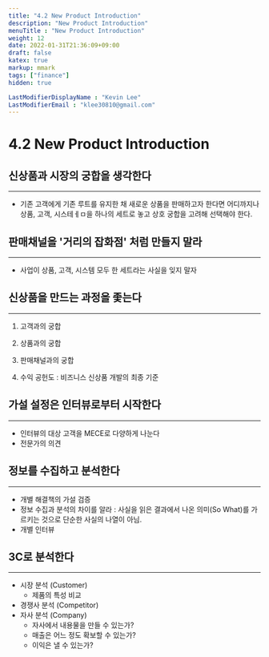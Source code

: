 ```yaml
---
title: "4.2 New Product Introduction"
description: "New Product Introduction"
menuTitle : "New Product Introduction"
weight: 12
date: 2022-01-31T21:36:09+09:00
draft: false
katex: true
markup: mmark
tags: ["finance"]
hidden: true

LastModifierDisplayName : "Kevin Lee"
LastModifierEmail : "klee30810@gmail.com"
---
```


# 4.2 New Product Introduction



## 신상품과 시장의 궁합을 생각한다

---

- 기존 고객에게 기존 루트를 유지한 채 새로운 상품을 판매하고자 한다면 어디까지나 상품, 고객, 시스테ㅔㅁ을 하나의 세트로 놓고 상호 궁합을 고려해 선택해야 한다.



## 판매채널을 '거리의 잡화점' 처럼 만들지 말라

---

- 사업이 상품, 고객, 시스템 모두 한 세트라는 사실을 잊지 말자



## 신상품을 만드는 과정을 좇는다

---

1. 고객과의 궁합 

2. 상품과의 궁합

3. 판매채널과의 궁합

4. 수익 공헌도 : 비즈니스 신상품 개발의 최종 기준

   

## 가설 설정은 인터뷰로부터 시작한다

---

- 인터뷰의 대상 고객을 MECE로 다양하게 나눈다
- 전문가의 의견



## 정보를 수집하고 분석한다

---

- 개별 해결책의 가설 검증
- 정보 수집과 분석의 차이를 알라 : 사실을 읽은 결과에서 나온 의미(So What)를 가르키는 것으로 단순한 사실의 나열이 아님.
- 개별 인터뷰 



## 3C로 분석한다

---

- 시장 분석 (Customer)
  - 제품의 특성 비교
- 경쟁사 분석 (Competitor)
- 자사 분석 (Company)
  - 자사에서 내용물을 만들 수 있는가?
  - 매출은 어느 정도 확보할 수 있는가?
  - 이익은 낼 수 있는가?


